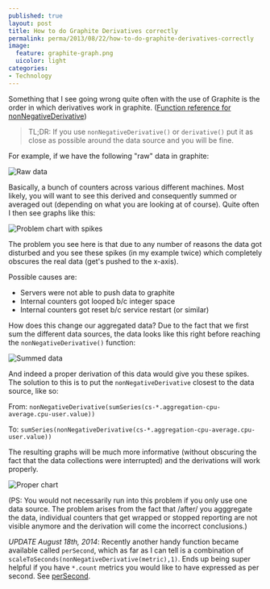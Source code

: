 ```yaml
---
published: true
layout: post
title: How to do Graphite Derivatives correctly
permalink: perma/2013/08/22/how-to-do-graphite-derivatives-correctly
image:
  feature: graphite-graph.png
  uicolor: light
categories:
- Technology
---
```


Something that I see going wrong quite often with the use of Graphite is the
order in which derivatives work in graphite. ([Function reference for nonNegativeDerivative](http://graphite.readthedocs.org/en/0.9.12/functions.html#graphite.render.functions.nonNegativeDerivative))

> TL;DR: If you use `nonNegativeDerivative()` or `derivative()` put it as close
> as possible around the data source and you will be fine.

For example, if we have the following "raw" data in graphite:

![Raw data][pic1]

Basically, a bunch of counters across various different machines. Most likely,
you will want to see this derived and consequently summed or averaged out
(depending on what you are looking at of course). Quite often I then see
graphs like this:

![Problem chart with spikes][pic2]

The problem you see here is that due to any number of reasons the data got
disturbed and you see these spikes (in my example twice) which completely
obscures the real data (get's pushed to the x-axis).

Possible causes are:

* Servers were not able to push data to graphite
* Internal counters got looped b/c integer space
* Internal counters got reset b/c service restart (or similar)

How does this change our aggregated data? Due to the fact that we first sum the
different data sources, the data looks like this right before reaching the
`nonNegativeDerivative()` function:

![Summed data][pic3]

And indeed a proper derivation of this data would give you these spikes. The
solution to this is to put the `nonNegativeDerivative` closest to the data
source, like so:

From: `nonNegativeDerivative(sumSeries(cs-*.aggregation-cpu-average.cpu-user.value))`

To: `sumSeries(nonNegativeDerivative(cs-*.aggregation-cpu-average.cpu-user.value))`

The resulting graphs will be much more informative (without obscuring the fact
that the data collections were interrupted) and the derivations will work
properly.

![Proper chart][pic4]

(PS: You would not necessarily run into this problem if you only use one data
source. The problem arises from the fact that /after/ you agggregate the data,
individual counters that get wrapped or stopped reporting are not visible
anymore and the derivation will come the incorrect conclusions.)

_UPDATE August 18th, 2014_: Recently another handy function became available
called `perSecond`, which as far as I can tell is a combination of
`scaleToSeconds(nonNegativeDerivative(metric),1)`. Ends up being super helpful
if you have `*.count` metrics you would like to have expressed as per second.
See [perSecond](http://graphite.readthedocs.org/en/latest/functions.html?highlight=identity#graphite.render.functions.perSecond). 

[pic1]: {{site.baseurl}}/photos/graphite/pic1-raw-data.png
[pic2]: {{site.baseurl}}/photos/graphite/pic2-nnderivative.png
[pic3]: {{site.baseurl}}/photos/graphite/pic2-raw-data-summed.png
[pic4]: {{site.baseurl}}/photos/graphite/pic3-correct.png
